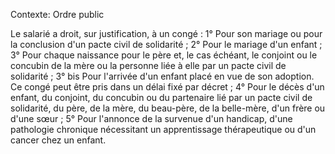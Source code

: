 Contexte: Ordre public

Le salarié a droit, sur justification, à un congé : 1° Pour son mariage ou pour la conclusion d'un pacte civil de solidarité ; 2° Pour le mariage d'un enfant ; 3° Pour chaque naissance pour le père et, le cas échéant, le conjoint ou le concubin de la mère ou la personne liée à elle par un pacte civil de solidarité ; 3° bis Pour l'arrivée d'un enfant placé en vue de son adoption. Ce congé peut être pris dans un délai fixé par décret ; 4° Pour le décès d'un enfant, du conjoint, du concubin ou du partenaire lié par un pacte civil de solidarité, du père, de la mère, du beau-père, de la belle-mère, d'un frère ou d'une sœur ; 5° Pour l'annonce de la survenue d'un handicap, d'une pathologie chronique nécessitant un apprentissage thérapeutique ou d'un cancer chez un enfant.